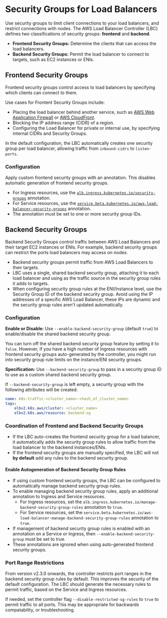# Security Groups for Load Balancers

Use security groups to limit client connections to your load balancers, and restrict connections with nodes. The AWS Load Balancer Controller (LBC) defines two classifications of security groups: **frontend** and **backend**.

- **Frontend Security Groups:** Determine the clients that can access the load balancers.
- **Backend Security Groups:** Permit the load balancer to connect to targets, such as EC2 instances or ENIs.

## Frontend Security Groups

Frontend security groups control access to load balancers by specifying which clients can connect to them.

Use cases for Frontent Security Groups include:

* Placing the load balancer behind another service, such as [AWS Web Application Firewall](https://docs.aws.amazon.com/waf/latest/developerguide/what-is-aws-waf.html) or [AWS CloudFront](https://docs.aws.amazon.com/AmazonCloudFront/latest/DeveloperGuide/Introduction.html).
* Blocking the IP address range (CIDR) of a region.
* Configuring the Load Balancer for private or internal use, by specifying internal CIDRs and Security Groups. 

In the default configuration, the LBC automatically creates one security group per load balancer, allowing traffic from `inbound-cidrs` to `listen-ports`.

### Configuration

Apply custom frontend security groups with an annotation. This disables automatic generation of frontend security groups. 

- For Ingress resources, use the [`alb.ingress.kubernetes.io/security-groups`](../guide/ingress/annotations.md#security-groups) annotation.
- For Service resources, use the [`service.beta.kubernetes.io/aws-load-balancer-security-groups`](../guide/service/annotations.md#security-groups) annotation.
- The annotation must be set to one or more security group IDs.


## Backend Security Groups

Backend Security Groups control traffic between AWS Load Balancers and their target EC2 instances or ENIs. For example, backend security groups can restrict the ports load balancers may access on nodes.

- Backend security groups permit traffic from AWS Load Balancers to their targets. 
- LBC uses a single, shared backend security group, attaching it to each load balancer and using as the traffic source in the security group rules it adds to targets.
- When configuring security group rules at the ENI/Instance level, use the Security Group ID of the backend security group. Avoid using the IP addresses of a specific AWS Load Balancer, these IPs are dynamic and the security group rules aren't updated automatically.

### Configuration

**Enable or Disable:** Use `--enable-backend-security-group` (default `true`) to enable/disable the shared backend security group.

You can turn off the shared backend security group feature by setting it to `false`. However, if you have a high number of Ingress resources with frontend security groups auto-generated by the controller, you might run into security group rule limits on the instance/ENI security groups.

**Specification:** Use `--backend-security-group` to pass in a security group ID to use as a custom shared backend security group. 

If `--backend-security-group` is left empty, a security group with the following attributes will be created:

  ```yaml
  name: k8s-traffic-<cluster_name>-<hash_of_cluster_name>
  tags: 
      elbv2.k8s.aws/cluster: <cluster_name>
      elbv2.k8s.aws/resource: backend-sg
  ```


### Coordination of Frontend and Backend Security Groups


- If the LBC auto-creates the frontend security group for a load balancer, it automatically adds the security group rules to allow traffic from the load balancer to the backend instances/ENIs.
- If the frontend security groups are manually specified, the LBC will not **by default** add any rules to the backend security group.

#### Enable Autogeneration of Backend Security Group Rules

- If using custom frontend security groups, the LBC can be configured to automatically manage backend security group rules.
- To enable managing backend security group rules, apply an additional annotation to Ingress and Service resources.
  - For Ingress resources, set the `alb.ingress.kubernetes.io/manage-backend-security-group-rules` annotation to `true`.
  - For Service resources, set the `service.beta.kubernetes.io/aws-load-balancer-manage-backend-security-group-rules` annotation to `true`.
- If management of backend security group rules is enabled with an annotation on a Service or Ingress, then `--enable-backend-security-group` must be set to true.
- These annotations are ignored when using auto-generated frontend security groups. 

### Port Range Restrictions

From version v2.3.0 onwards, the controller restricts port ranges in the backend security group rules by default. This improves the security of the default configuration. The LBC should generate the necessary rules to permit traffic, based on the Service and Ingress resources. 

If needed, set the controller flag `--disable-restricted-sg-rules` to `true` to permit traffic to all ports. This may be appropriate for backwards compatability, or troubleshooting. 
